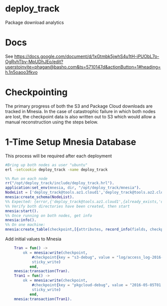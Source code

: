 # deploy_track
Package download analytics

# Docs

See https://docs.google.com/document/d/1xGtmbk5jwhS4u1tH-iPUObL7o-OgRvhTbv-MpUDhJEo/edit?userstoinvite=phagan@basho.com&ts=5710147d&actionButton=1#heading=h.1n5oaoo3fkvo

# Checkpointing

The primary progress of both the S3 and Package Cloud downloads are tracked in Mnesia.
In the case of catastrophic failure in which both nodes are lost, the checkpoint data
is also written out to S3 which would allow a manual reconstruction using the steps
below.

# 1-Time Setup Mnesia Database
This process will be required after each deployment
```bash
#Bring up both nodes as user "ubuntu"
erl -setcookie deploy_track -name deploy_track
```
```erlang
%% Run on each node
rr("/opt/deploy_track/include/deploy_track.hrl").
application:set_env(mnesia, dir, "/opt/deploy_track/mnesia").
NodeList = ['deploy_track@tools.az1.cloud1','deploy_track@tools.az2.cloud1'].
mnesia:create_schema(NodeList).
%% Expected: {error,{'deploy_track@tools.az1.cloud1',{already_exists,'deploy_track@tools.az1.cloud1'}}}
%% Verify both directories have been created, then start
mnesia:start().
%% Once running on both nodes, get info
mnesia:info().
%% On one machine:
mnesia:create_table(checkpoint,[{attributes, record_info(fields, checkpoint)}, {disc_copies, NodeList},{type, set}]).
```
Add initial values to Mnesia
```erlang
    Tran = fun() ->
        ok = mnesia:write(checkpoint,
            #checkpoint{key = "s3-debug", value = "log/access_log-2016-04-27-00-20-27-A880247B87E5017E"},
            sticky_write)
           end,
    mnesia:transaction(Tran).
    Tran1 = fun() ->
        ok = mnesia:write(checkpoint,
            #checkpoint{key = "pkgcloud-debug", value = "2016-05-05T01:03:34.000Z riak-ts 1.3.0 54.166.165.133"},
            sticky_write)
           end,
    mnesia:transaction(Tran1).
```

